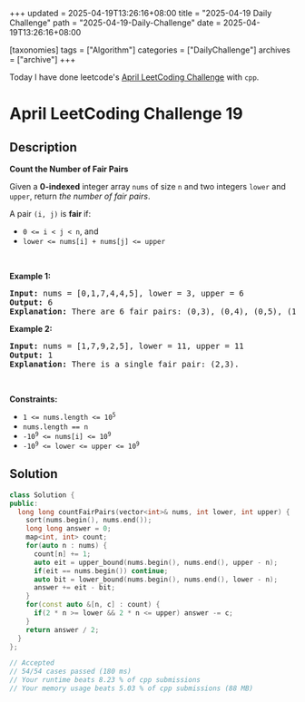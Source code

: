 +++
updated = 2025-04-19T13:26:16+08:00
title = "2025-04-19 Daily Challenge"
path = "2025-04-19-Daily-Challenge"
date = 2025-04-19T13:26:16+08:00

[taxonomies]
tags = ["Algorithm"]
categories = ["DailyChallenge"]
archives = ["archive"]
+++

Today I have done leetcode's [April LeetCoding Challenge](https://leetcode.com/problems/count-the-number-of-fair-pairs/) with `cpp`.

<!-- more -->

# April LeetCoding Challenge 19

## Description

**Count the Number of Fair Pairs**

<p>Given a <strong>0-indexed</strong> integer array <code>nums</code> of size <code>n</code> and two integers <code>lower</code> and <code>upper</code>, return <em>the number of fair pairs</em>.</p>

<p>A pair <code>(i, j)</code> is <b>fair </b>if:</p>

<ul>
	<li><code>0 &lt;= i &lt; j &lt; n</code>, and</li>
	<li><code>lower &lt;= nums[i] + nums[j] &lt;= upper</code></li>
</ul>

<p>&nbsp;</p>
<p><strong class="example">Example 1:</strong></p>

<pre>
<strong>Input:</strong> nums = [0,1,7,4,4,5], lower = 3, upper = 6
<strong>Output:</strong> 6
<strong>Explanation:</strong> There are 6 fair pairs: (0,3), (0,4), (0,5), (1,3), (1,4), and (1,5).
</pre>

<p><strong class="example">Example 2:</strong></p>

<pre>
<strong>Input:</strong> nums = [1,7,9,2,5], lower = 11, upper = 11
<strong>Output:</strong> 1
<strong>Explanation:</strong> There is a single fair pair: (2,3).
</pre>

<p>&nbsp;</p>
<p><strong>Constraints:</strong></p>

<ul>
	<li><code>1 &lt;= nums.length &lt;= 10<sup>5</sup></code></li>
	<li><code>nums.length == n</code></li>
	<li><code><font face="monospace">-10<sup>9</sup></font>&nbsp;&lt;= nums[i] &lt;= 10<sup>9</sup></code></li>
	<li><code><font face="monospace">-10<sup>9</sup>&nbsp;&lt;= lower &lt;= upper &lt;= 10<sup>9</sup></font></code></li>
</ul>


## Solution

``` cpp
class Solution {
public:
  long long countFairPairs(vector<int>& nums, int lower, int upper) {
    sort(nums.begin(), nums.end());
    long long answer = 0;
    map<int, int> count;
    for(auto n : nums) {
      count[n] += 1;
      auto eit = upper_bound(nums.begin(), nums.end(), upper - n);
      if(eit == nums.begin()) continue;
      auto bit = lower_bound(nums.begin(), nums.end(), lower - n);
      answer += eit - bit;
    }
    for(const auto &[n, c] : count) {
      if(2 * n >= lower && 2 * n <= upper) answer -= c;
    }
    return answer / 2;
  }
};

// Accepted
// 54/54 cases passed (180 ms)
// Your runtime beats 8.23 % of cpp submissions
// Your memory usage beats 5.03 % of cpp submissions (88 MB)
```
